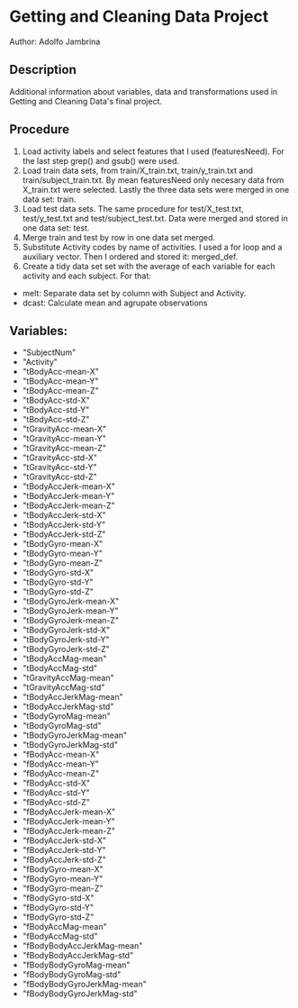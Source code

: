 # Getting and Cleaning Data Project

Author: Adolfo Jambrina

## Description 

Additional information about variables, data and transformations used in Getting and Cleaning Data's final project.

## Procedure 

1. Load activity labels and select features that I used (featuresNeed). For the last step grep() and gsub() were used.
2. Load train data sets, from train/X_train.txt, train/y_train.txt and train/subject_train.txt. By mean featuresNeed only necesary data from X_train.txt were selected. Lastly the three data sets were merged in one data set: train.
3. Load test data sets. The same procedure for test/X_test.txt, test/y_test.txt and test/subject_test.txt. Data were merged and stored in one data set: test.
4. Merge train and test by row in one data set merged.
5. Substitute Activity codes by name of activities. I used a for loop and a auxiliary vector. Then I ordered and stored it: merged_def.
6. Create a tidy data set set with the average of each variable for each activity and each subject. For that: 
  + melt: Separate data set by column with Subject and Activity.
  + dcast: Calculate mean and agrupate observations 

## Variables:
  + "SubjectNum"
  + "Activity"
  + "tBodyAcc-mean-X"
  + "tBodyAcc-mean-Y"
  + "tBodyAcc-mean-Z"
  + "tBodyAcc-std-X"
  + "tBodyAcc-std-Y"
  + "tBodyAcc-std-Z"
  + "tGravityAcc-mean-X"
  + "tGravityAcc-mean-Y"
  + "tGravityAcc-mean-Z"
  + "tGravityAcc-std-X"
  + "tGravityAcc-std-Y"
  + "tGravityAcc-std-Z"
  + "tBodyAccJerk-mean-X"
  + "tBodyAccJerk-mean-Y"
  + "tBodyAccJerk-mean-Z"
  + "tBodyAccJerk-std-X"
  + "tBodyAccJerk-std-Y"
  + "tBodyAccJerk-std-Z"
  + "tBodyGyro-mean-X"
  + "tBodyGyro-mean-Y"
  + "tBodyGyro-mean-Z"
  + "tBodyGyro-std-X"
  + "tBodyGyro-std-Y"
  + "tBodyGyro-std-Z"
  + "tBodyGyroJerk-mean-X"
  + "tBodyGyroJerk-mean-Y"
  + "tBodyGyroJerk-mean-Z"
  + "tBodyGyroJerk-std-X"
  + "tBodyGyroJerk-std-Y"
  + "tBodyGyroJerk-std-Z"
  + "tBodyAccMag-mean"
  + "tBodyAccMag-std"
  + "tGravityAccMag-mean"
  + "tGravityAccMag-std"
  + "tBodyAccJerkMag-mean"
  + "tBodyAccJerkMag-std"
  + "tBodyGyroMag-mean"
  + "tBodyGyroMag-std"
  + "tBodyGyroJerkMag-mean"
  + "tBodyGyroJerkMag-std"
  + "fBodyAcc-mean-X"
  + "fBodyAcc-mean-Y"
  + "fBodyAcc-mean-Z"
  + "fBodyAcc-std-X"
  + "fBodyAcc-std-Y"
  + "fBodyAcc-std-Z"
  + "fBodyAccJerk-mean-X"
  + "fBodyAccJerk-mean-Y"
  + "fBodyAccJerk-mean-Z"
  + "fBodyAccJerk-std-X"
  + "fBodyAccJerk-std-Y"
  + "fBodyAccJerk-std-Z"
  + "fBodyGyro-mean-X"
  + "fBodyGyro-mean-Y"
  + "fBodyGyro-mean-Z"
  + "fBodyGyro-std-X"
  + "fBodyGyro-std-Y"
  + "fBodyGyro-std-Z"
  + "fBodyAccMag-mean"
  + "fBodyAccMag-std"
  + "fBodyBodyAccJerkMag-mean"
  + "fBodyBodyAccJerkMag-std"
  + "fBodyBodyGyroMag-mean"
  + "fBodyBodyGyroMag-std"
  + "fBodyBodyGyroJerkMag-mean"
  + "fBodyBodyGyroJerkMag-std"
